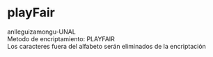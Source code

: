 # playFair
anlleguizamongu-UNAL  
Metodo de encriptamiento: PLAYFAIR  
Los caracteres fuera del alfabeto serán eliminados de la encriptación
